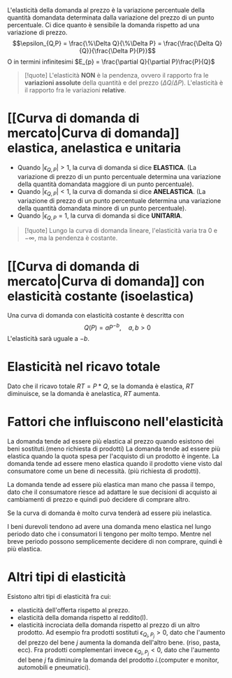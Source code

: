 L'elasticità della domanda al prezzo è la variazione percentuale della quantità domandata determinata dalla variazione del prezzo di un punto percentuale.
Ci dice quanto è sensibile la domanda rispetto ad una variazione di prezzo.
$$\epsilon_{Q,P} = \frac{\%\Delta Q}{\%\Delta P} = \frac{\frac{\Delta Q}{Q}}{\frac{\Delta P}{P}}$$
O in termini infinitesimi $E_{p} = \frac{\partial Q}{\partial P}\frac{P}{Q}$

>[!quote]
>L'elasticità **NON** è la pendenza, ovvero il rapporto fra le **variazioni assolute** della quantità e del prezzo ($\Delta Q / \Delta P$).
>L'elasticità è il rapporto fra le variazioni **relative**.

# [[Curva di domanda di mercato|Curva di domanda]] elastica, anelastica e unitaria
- Quando $|\epsilon_{Q,P}| > 1$, la curva di domanda si dice **ELASTICA**. (La variazione di prezzo di un punto percentuale determina una variazione della quantità domandata maggiore di un punto percentuale).
- Quando $|\epsilon_{Q,P}| < 1$, la curva di domanda si dice **ANELASTICA**. (La variazione di prezzo di un punto percentuale determina una variazione della quantità domandata minore di un punto percentuale).
- Quando $|\epsilon_{Q,P} = 1$, la curva di domanda si dice **UNITARIA**.

>[!quote]
>Lungo la curva di domanda lineare, l'elasticità varia tra 0 e $-\infty$, ma la pendenza è costante.  

# [[Curva di domanda di mercato|Curva di domanda]] con elasticità costante (isoelastica)
Una curva di domanda con elasticità costante è descritta con
$$Q(P) = aP^{-b}, \quad a,b > 0$$
L'elasticità sarà uguale a $-b$.

# Elasticità nel ricavo totale
Dato che il ricavo totale $RT = P* Q$, se la domanda è elastica, $RT$ diminuisce, se la domanda è anelastica, $RT$ aumenta.

# Fattori che influiscono nell'elasticità
La domanda tende ad essere più elastica al prezzo quando esistono dei beni sostituti.(meno richiesta di prodotti)
La domanda tende ad essere più elastica quando la quota spesa per l'acquisto di un prodotto è ingente.
La domanda tende ad essere meno elastica quando il prodotto viene visto dal consumatore come un bene di necessità. (più richiesta di prodotti).

La domanda tende ad essere più elastica man mano che passa il tempo, dato che il consumatore riesce ad adattare le sue decisioni di acquisto ai cambiamenti di prezzo e quindi può decidere di comprare altro.

Se la curva di domanda è molto curva tenderà ad essere più inelastica.

I beni durevoli tendono ad avere una domanda meno elastica nel lungo periodo dato che i consumatori li tengono per molto tempo.
Mentre nel breve periodo possono semplicemente decidere di non comprare, quindi è più elastica.

# Altri tipi di elasticità
Esistono altri tipi di elasticità fra cui:
- elasticità dell'offerta rispetto al prezzo.
- elasticità della domanda rispetto al reddito(I).
- elasticità incrociata della domanda rispetto al prezzo di un altro prodotto. 
  Ad esempio fra prodotti sostituti $\epsilon _{Q_{i},P_{j}}>0$, dato che l'aumento del prezzo del bene $j$ aumenta la domanda dell'altro bene. (riso, pasta, ecc). 
  Fra prodotti complementari invece $\epsilon_{Q_{i},P_{j}}<0$, dato che l'aumento del bene $j$ fa diminuire la domanda del prodotto $i$.(computer e monitor, automobili e pneumatici).